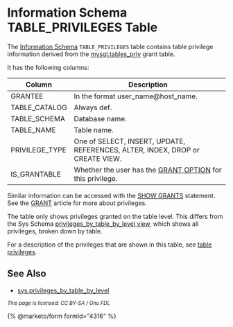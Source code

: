 # Information Schema TABLE\_PRIVILEGES Table

The [Information Schema](../) `TABLE_PRIVILEGES` table contains table privilege information derived from the [mysql.tables\_priv](../../the-mysql-database-tables/mysql-tables_priv-table.md) grant table.

It has the following columns:

| Column          | Description                                                                                                                                                |
| --------------- | ---------------------------------------------------------------------------------------------------------------------------------------------------------- |
| GRANTEE         | In the format user\_name@host\_name.                                                                                                                       |
| TABLE\_CATALOG  | Always def.                                                                                                                                                |
| TABLE\_SCHEMA   | Database name.                                                                                                                                             |
| TABLE\_NAME     | Table name.                                                                                                                                                |
| PRIVILEGE\_TYPE | One of SELECT, INSERT, UPDATE, REFERENCES, ALTER, INDEX, DROP or CREATE VIEW.                                                                              |
| IS\_GRANTABLE   | Whether the user has the [GRANT OPTION](../../../sql-statements/account-management-sql-statements/grant.md#the-grant-option-privilege) for this privilege. |

Similar information can be accessed with the [SHOW GRANTS](../../../sql-statements/administrative-sql-statements/show/show-grants.md) statement. See the [GRANT](../../../sql-statements/account-management-sql-statements/grant.md) article for more about privileges.

The table only shows privileges granted on the table level. This differs from the Sys Schema [privileges\_by\_table\_by\_level view](../../sys-schema/sys-schema-views/privileges_by_table_by_level-sys-schema-view.md), which shows all privileges, broken down by table.

For a description of the privileges that are shown in this table, see [table privileges](../../../sql-statements/account-management-sql-statements/grant.md#table-privileges).

## See Also

* [sys.privileges\_by\_table\_by\_level](../../sys-schema/sys-schema-views/privileges_by_table_by_level-sys-schema-view.md)

<sub>_This page is licensed: CC BY-SA / Gnu FDL_</sub>

{% @marketo/form formId="4316" %}
